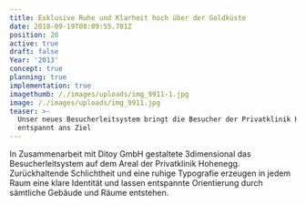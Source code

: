 ```yaml
---
title: Exklusive Ruhe und Klarheit hoch über der Goldküste
date: 2018-09-19T08:09:55.781Z
position: 20
active: true
draft: false
Year: '2013'
concept: true
planning: true
implementation: true
imagethumb: /./images/uploads/img_9911-1.jpg
image: /./images/uploads/img_9911.jpg
teaser: >-
  Unser neues Besucherleitsystem bringt die Besucher der Privatklinik Hohenegg
  entspannt ans Ziel
---
```

In Zusammenarbeit mit Ditoy GmbH gestaltete 3dimensional das Besucherleitsystem auf dem Areal der Privatklinik Hohenegg. Zurückhaltende Schlichtheit und eine ruhige Typografie erzeugen in jedem Raum eine klare Identität und lassen entspannte Orientierung durch sämtliche Gebäude und Räume entstehen.
